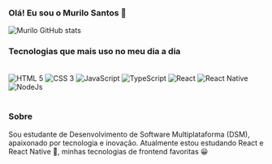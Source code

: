 ### Olá! Eu sou o Murilo Santos 👋

![Murilo GitHub stats](https://github-readme-stats.vercel.app/api?username=murilo587&show_icons=true&theme=dracula)

### Tecnologias que mais uso no meu dia a dia

<div style="display: inline_block"><br/>
  <img align="center" alt="HTML 5" src="https://img.shields.io/badge/HTML5-E34F26?style=for-the-badge&logo=html5&logoColor=white"></img>
  <img align="center" alt="CSS 3" src="https://img.shields.io/badge/CSS3-1572B6?style=for-the-badge&logo=css3&logoColor=white"></img>
  <img align="center" alt="JavaScript" src="https://img.shields.io/badge/JavaScript-F7DF1E?style=for-the-badge&logo=javascript&logoColor=black"></img>
  </img>
  <img align="center" alt="TypeScript" src="https://img.shields.io/badge/TypeScript-007ACC?style=for-the-badge&logo=typescript&logoColor=white"></img>
  <img align="center" alt="React" src="https://img.shields.io/badge/React-20232A?style=for-the-badge&logo=react&logoColor=61DAFB"></img>
    <img align="center" alt="React Native" src="https://img.shields.io/badge/React_Native-20232A?style=for-the-badge&logo=react&logoColor=61DAFB"></img>
  <img align="center" alt="NodeJs" src="https://img.shields.io/badge/Node.js-43853D?style=for-the-badge&logo=node.js&logoColor=white"></img>
</div><br/>

### Sobre

Sou estudante de Desenvolvimento de Software Multiplataforma (DSM), apaixonado por tecnologia e inovação.
Atualmente estou estudando React e React Native 📕, minhas tecnologias de frontend favoritas 😀

